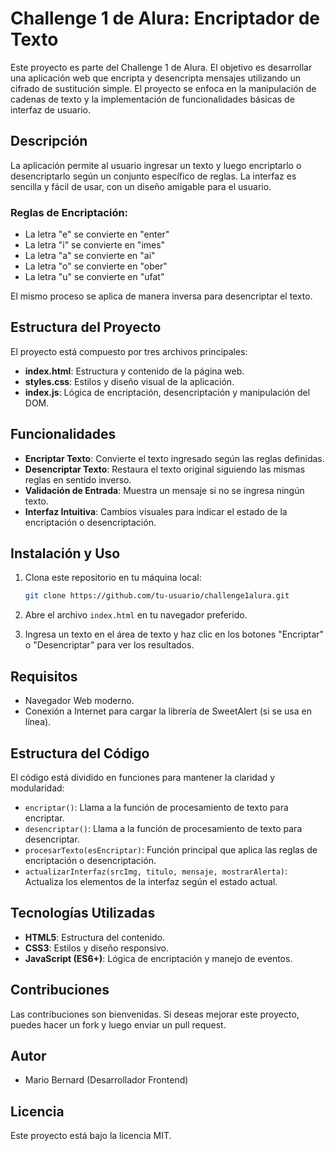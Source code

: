 

# Challenge 1 de Alura: Encriptador de Texto

Este proyecto es parte del Challenge 1 de Alura. El objetivo es desarrollar una aplicación web que encripta y desencripta mensajes utilizando un cifrado de sustitución simple. El proyecto se enfoca en la manipulación de cadenas de texto y la implementación de funcionalidades básicas de interfaz de usuario.

## Descripción

La aplicación permite al usuario ingresar un texto y luego encriptarlo o desencriptarlo según un conjunto específico de reglas. La interfaz es sencilla y fácil de usar, con un diseño amigable para el usuario.

### Reglas de Encriptación:

- La letra "e" se convierte en "enter"
- La letra "i" se convierte en "imes"
- La letra "a" se convierte en "ai"
- La letra "o" se convierte en "ober"
- La letra "u" se convierte en "ufat"

El mismo proceso se aplica de manera inversa para desencriptar el texto.

## Estructura del Proyecto

El proyecto está compuesto por tres archivos principales:

- **index.html**: Estructura y contenido de la página web.
- **styles.css**: Estilos y diseño visual de la aplicación.
- **index.js**: Lógica de encriptación, desencriptación y manipulación del DOM.

## Funcionalidades

- **Encriptar Texto**: Convierte el texto ingresado según las reglas definidas.
- **Desencriptar Texto**: Restaura el texto original siguiendo las mismas reglas en sentido inverso.
- **Validación de Entrada**: Muestra un mensaje si no se ingresa ningún texto.
- **Interfaz Intuitiva**: Cambios visuales para indicar el estado de la encriptación o desencriptación.

## Instalación y Uso

1. Clona este repositorio en tu máquina local:

   ```bash
   git clone https://github.com/tu-usuario/challenge1alura.git
   ```

2. Abre el archivo `index.html` en tu navegador preferido.

3. Ingresa un texto en el área de texto y haz clic en los botones "Encriptar" o "Desencriptar" para ver los resultados.

## Requisitos

- Navegador Web moderno.
- Conexión a Internet para cargar la librería de SweetAlert (si se usa en línea).

## Estructura del Código

El código está dividido en funciones para mantener la claridad y modularidad:

- `encriptar()`: Llama a la función de procesamiento de texto para encriptar.
- `desencriptar()`: Llama a la función de procesamiento de texto para desencriptar.
- `procesarTexto(esEncriptar)`: Función principal que aplica las reglas de encriptación o desencriptación.
- `actualizarInterfaz(srcImg, titulo, mensaje, mostrarAlerta)`: Actualiza los elementos de la interfaz según el estado actual.

## Tecnologías Utilizadas

- **HTML5**: Estructura del contenido.
- **CSS3**: Estilos y diseño responsivo.
- **JavaScript (ES6+)**: Lógica de encriptación y manejo de eventos.

## Contribuciones

Las contribuciones son bienvenidas. Si deseas mejorar este proyecto, puedes hacer un fork y luego enviar un pull request.

## Autor

- Mario Bernard (Desarrollador Frontend)

## Licencia

Este proyecto está bajo la licencia MIT.

